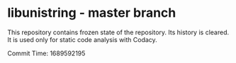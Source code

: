 # libunistring - master branch

This repository contains frozen state of the repository.
Its history is cleared. It is used only for static code
analysis with Codacy.

Commit Time: 1689592195